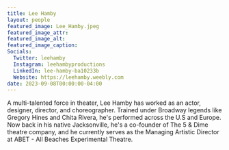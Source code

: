 ```yaml
---
title: Lee Hamby
layout: people
featured_image: Lee_Hamby.jpeg
featured_image_attr: 
featured_image_alt: 
featured_image_caption: 
Socials: 
  Twitter: leehamby
  Instagram: leehambyproductions
  LinkedIn: lee-hamby-ba10233b
  Website: https://leehamby.weebly.com
date: 2023-09-08T00:00:00-04:00
---
```

A multi-talented force in theater, Lee Hamby has worked as an actor, designer, director, and choreographer. Trained under Broadway legends like Gregory Hines and Chita Rivera, he's performed across the U.S and Europe. Now back in his native Jacksonville, he's a co-founder of The 5 & Dime theatre company, and he currently serves as the Managing Artistic Director at ABET - All Beaches Experimental Theatre.